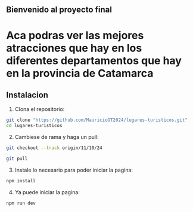 ## Bienvenido al proyecto final

# Aca podras ver las mejores atracciones que hay en los diferentes departamentos que hay en la provincia de Catamarca

## Instalacion

1. Clona el repositorio:

```bash
git clone "https://github.com/MauricioGT2024/lugares-turisticos.git"
cd lugares-turisticos
```

2. Cambiese de rama y haga un pull:

```bash
git checkout --track origin/11/10/24

git pull
```
3. Instale lo necesario para poder iniciar la pagina:

```bash
npm install
```
4. Ya puede iniciar la pagina:

```bash
npm run dev

```
